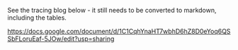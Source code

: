 See the tracing blog below - it still needs to be converted to markdown, including the tables.

https://docs.google.com/document/d/1C1CqhYnaHT7wbhD6hZ8D0eYoq6QSSbFLoruEaf-5JOw/edit?usp=sharing
